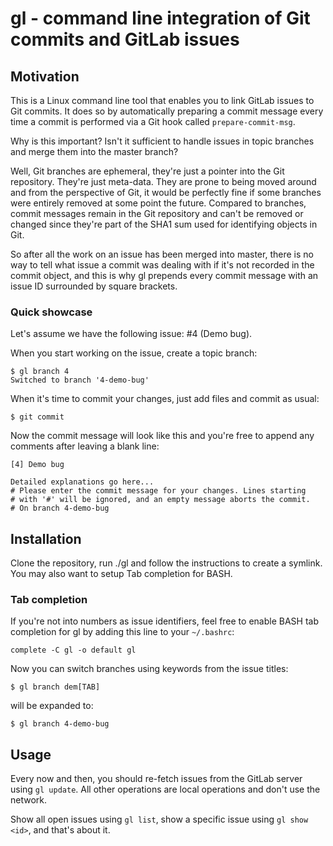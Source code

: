 # gl - command line integration of Git commits and GitLab issues

## Motivation

This is a Linux command line tool that enables you to link GitLab issues to Git commits. It does so by automatically preparing a commit message every time a commit is performed via a Git hook called `prepare-commit-msg`.

Why is this important? Isn't it sufficient to handle issues in topic branches and merge them into the master branch?

Well, Git branches are ephemeral, they're just a pointer into the Git repository. They're just meta-data. They are prone to being moved around and from the perspective of Git, it would be perfectly fine if some branches were entirely removed at some point the future. Compared to branches, commit messages remain in the Git repository and can't be removed or changed since they're part of the SHA1 sum used for identifying objects in Git.

So after all the work on an issue has been merged into master, there is no way to tell what issue a commit was dealing with if it's not recorded in the commit object, and this is why gl prepends every commit message with an issue ID surrounded by square brackets.

### Quick showcase

Let's assume we have the following issue: #4 (Demo bug). 

When you start working on the issue, create a topic branch:

```
$ gl branch 4
Switched to branch '4-demo-bug'
```

When it's time to commit your changes, just add files and commit as usual:

```
$ git commit
```

Now the commit message will look like this and you're free to append any comments after leaving a blank line:

```
[4] Demo bug

Detailed explanations go here...
# Please enter the commit message for your changes. Lines starting
# with '#' will be ignored, and an empty message aborts the commit.
# On branch 4-demo-bug
```

## Installation

Clone the repository, run ./gl and follow the instructions to create a symlink. You may also want to setup Tab completion for BASH.

### Tab completion

If you're not into numbers as issue identifiers, feel free to enable BASH tab completion for gl by adding this line to your `~/.bashrc`:

```
complete -C gl -o default gl
```

Now you can switch branches using keywords from the issue titles:

```
$ gl branch dem[TAB]
```

will be expanded to:

```
$ gl branch 4-demo-bug
```

## Usage

Every now and then, you should re-fetch issues from the GitLab server using `gl update`. All other operations are local operations and don't use the network.

Show all open issues using `gl list`, show a specific issue using `gl show <id>`, and that's about it.